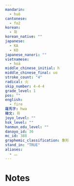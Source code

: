 ```yaml
---
mandarin:
  - huǒ
cantonese:
  - fo2
korean:
  - 화
korean_native: ""
japanese:
  - KA
  - KO
japanese_nanori: ""
vietnamese:
  - hoả
middle_chinese_initial: h
middle_chinese_final: uɑ
stroke_count: "4"
radical: 火
skip_number: 4-4-4
grade_level: 1
pos: ""
english:
  - fire
羅馬字: hwa
韓文: 화
joyo_level: ""
hsk_level: ""
hanmun_edu_level: ""
danayo_id: 36
mc_id: 388
graphemic_classification: 象形
stand_in: "TRUE"
aliases:
  - 灬
---
```


# Notes
